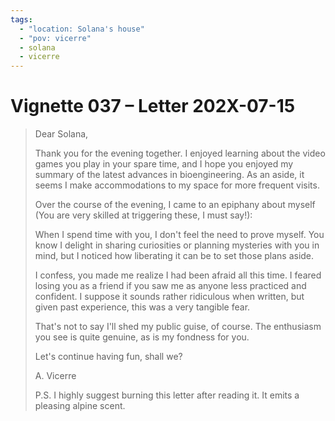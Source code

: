 ```yaml
---
tags:
  - "location: Solana's house"
  - "pov: vicerre"
  - solana
  - vicerre
---
```


# Vignette 037 – Letter 202X-07-15

> Dear Solana,
>
> Thank you for the evening together. I enjoyed learning about the video games you play in your spare time, and I hope you enjoyed my summary of the latest advances in bioengineering. As an aside, it seems I make accommodations to my space for more frequent visits.
>
> Over the course of the evening, I came to an epiphany about myself (You are very skilled at triggering these, I must say!):
>
> When I spend time with you, I don't feel the need to prove myself. You know I delight in sharing curiosities or planning mysteries with you in mind, but I noticed how liberating it can be to set those plans aside.
>
> I confess, you made me realize I had been afraid all this time. I feared losing you as a friend if you saw me as anyone less practiced and confident. I suppose it sounds rather ridiculous when written, but given past experience, this was a very tangible fear.
>
> That's not to say I'll shed my public guise, of course. The enthusiasm you see is quite genuine, as is my fondness for you.
>
> Let's continue having fun, shall we?
>
> A. Vicerre
>
> P.S. I highly suggest burning this letter after reading it. It emits a pleasing alpine scent.
